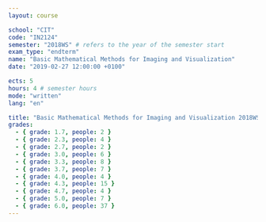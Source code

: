 ```yaml
---
layout: course

school: "CIT"
code: "IN2124"
semester: "2018WS" # refers to the year of the semester start
exam_type: "endterm"
name: "Basic Mathematical Methods for Imaging and Visualization"
date: "2019-02-27 12:00:00 +0100"

ects: 5
hours: 4 # semester hours
mode: "written"
lang: "en"

title: "Basic Mathematical Methods for Imaging and Visualization 2018WS Endterm"
grades:
  - { grade: 1.7, people: 2 }
  - { grade: 2.3, people: 4 }
  - { grade: 2.7, people: 2 }
  - { grade: 3.0, people: 6 }
  - { grade: 3.3, people: 8 }
  - { grade: 3.7, people: 7 }
  - { grade: 4.0, people: 4 }
  - { grade: 4.3, people: 15 }
  - { grade: 4.7, people: 4 }
  - { grade: 5.0, people: 7 }
  - { grade: 6.0, people: 37 }
---
```



